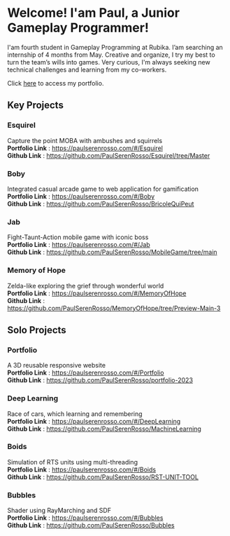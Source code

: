 # Welcome! I'am **Paul**, a Junior Gameplay Programmer!

I'am fourth student in Gameplay Programming at Rubika.
I’am searching an internship of 4 months from May.
Creative and organize, I try my best to turn the team’s wills into games.
Very curious, I'm always seeking new technical challenges and learning from my co-workers.

Click [here](https://paulserenrosso.com/#/) to access my portfolio.

## Key Projects


### Esquirel 
Capture the point MOBA with ambushes and squirrels  
**Portfolio Link** : https://paulserenrosso.com/#/Esquirel   
**Github Link** : https://github.com/PaulSerenRosso/Esquirel/tree/Master

### Boby 
Integrated casual arcade game to web application for gamification  
**Portfolio Link** : https://paulserenrosso.com/#/Boby    
**Github Link** : https://github.com/PaulSerenRosso/BricoleQuiPeut

### Jab 
Fight-Taunt-Action mobile game with iconic boss  
**Portfolio Link** : https://paulserenrosso.com/#/Jab   
**Github Link** : https://github.com/PaulSerenRosso/MobileGame/tree/main

### Memory of Hope
Zelda-like exploring the grief through wonderful world  
**Portfolio Link** : https://paulserenrosso.com/#/MemoryOfHope    
**Github Link** : https://github.com/PaulSerenRosso/MemoryOfHope/tree/Preview-Main-3

## Solo Projects

### Portfolio
A 3D reusable responsive website  
**Portfolio Link** : https://paulserenrosso.com/#/Portfolio  
**Github Link** : https://github.com/PaulSerenRosso/portfolio-2023

### Deep Learning
Race of cars, which learning and remembering  
**Portfolio Link** : https://paulserenrosso.com/#/DeepLearning   
**Github Link** : https://github.com/PaulSerenRosso/MachineLearning

### Boids
Simulation of RTS units using multi-threading  
**Portfolio Link** : https://paulserenrosso.com/#/Boids    
**Github Link** : https://github.com/PaulSerenRosso/RST-UNIT-TOOL

### Bubbles
Shader using RayMarching and SDF  
**Portfolio Link** : https://paulserenrosso.com/#/Bubbles   
**Github Link** : https://github.com/PaulSerenRosso/Bubbles  
